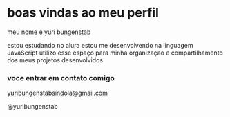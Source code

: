# boas vindas ao meu perfil

meu nome é yuri bungenstab

estou estudando no alura
estou me desenvolvendo na linguagem JavaScript
utilizo esse espaço para minha organizaçao e compartilhamento  dos meus projetos desenvolvidos

### voce entrar em contato comigo

yuribungenstabsíndola@gmail.com

@yuribungenstab
